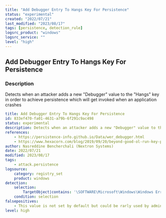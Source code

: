 ```yaml
---
title: "Add Debugger Entry To Hangs Key For Persistence"
status: "experimental"
created: "2022/07/21"
last_modified: "2023/08/17"
tags: [persistence, detection_rule]
logsrc_product: "windows"
logsrc_service: ""
level: "high"
---
```


## Add Debugger Entry To Hangs Key For Persistence

### Description

Detects when an attacker adds a new "Debugger" value to the "Hangs" key in order to achieve persistence which will get invoked when an application crashes

```yml
title: Add Debugger Entry To Hangs Key For Persistence
id: 833ef470-fa01-4631-a79b-6f291c9ac498
status: experimental
description: Detects when an attacker adds a new "Debugger" value to the "Hangs" key in order to achieve persistence which will get invoked when an application crashes
references:
    - https://persistence-info.github.io/Data/wer_debugger.html
    - https://www.hexacorn.com/blog/2019/09/20/beyond-good-ol-run-key-part-116/
author: Nasreddine Bencherchali (Nextron Systems)
date: 2022/07/21
modified: 2023/08/17
tags:
    - attack.persistence
logsource:
    category: registry_set
    product: windows
detection:
    selection:
        TargetObject|contains: '\SOFTWARE\Microsoft\Windows\Windows Error Reporting\Hangs\Debugger'
    condition: selection
falsepositives:
    - This value is not set by default but could be rarly used by administrators
level: high

```
